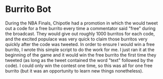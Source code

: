 # Burrito Bot

During the NBA Finals, Chipotle had a promotion in which the would tweet out a code for a free burrito every time a commentator said "free" during the broadcast. They would give out roughly 1000 burritos for each code, and the excited populace was very quick to claim those burritos very quickly after the code was tweeted. In order to ensure I would win a free burrito, I wrote this simple script to do the work for me. I just ran it at the beginning of the game and it would win the free burrito the first time they tweeted (as long as the tweet contained the word "text" followed by the code). I could only win the contest one time, so this was all for one free burrito (but it was an opportunity to learn new things nonetheless).
